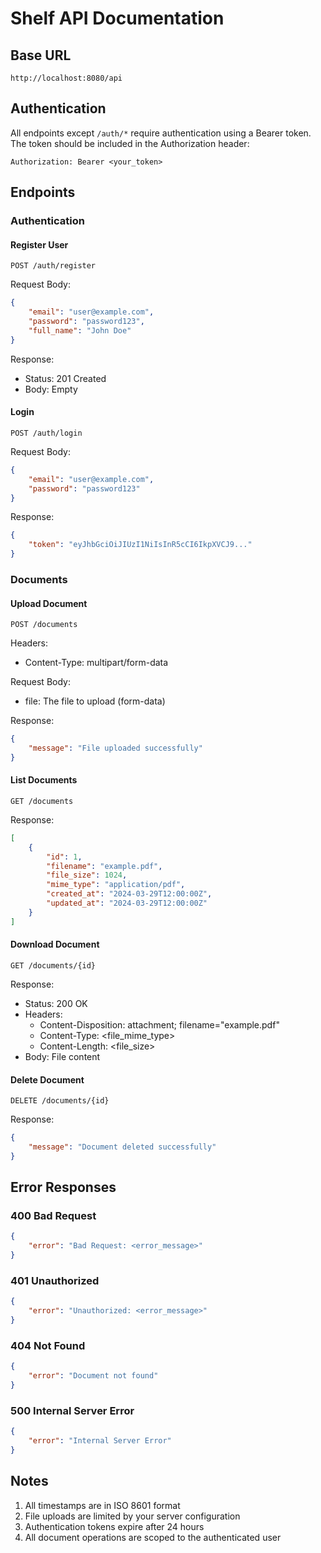# Shelf API Documentation

## Base URL
```
http://localhost:8080/api
```

## Authentication
All endpoints except `/auth/*` require authentication using a Bearer token. The token should be included in the Authorization header:
```
Authorization: Bearer <your_token>
```

## Endpoints

### Authentication

#### Register User
```http
POST /auth/register
```

Request Body:
```json
{
    "email": "user@example.com",
    "password": "password123",
    "full_name": "John Doe"
}
```

Response:
- Status: 201 Created
- Body: Empty

#### Login
```http
POST /auth/login
```

Request Body:
```json
{
    "email": "user@example.com",
    "password": "password123"
}
```

Response:
```json
{
    "token": "eyJhbGciOiJIUzI1NiIsInR5cCI6IkpXVCJ9..."
}
```

### Documents

#### Upload Document
```http
POST /documents
```

Headers:
- Content-Type: multipart/form-data

Request Body:
- file: The file to upload (form-data)

Response:
```json
{
    "message": "File uploaded successfully"
}
```

#### List Documents
```http
GET /documents
```

Response:
```json
[
    {
        "id": 1,
        "filename": "example.pdf",
        "file_size": 1024,
        "mime_type": "application/pdf",
        "created_at": "2024-03-29T12:00:00Z",
        "updated_at": "2024-03-29T12:00:00Z"
    }
]
```

#### Download Document
```http
GET /documents/{id}
```

Response:
- Status: 200 OK
- Headers:
  - Content-Disposition: attachment; filename="example.pdf"
  - Content-Type: <file_mime_type>
  - Content-Length: <file_size>
- Body: File content

#### Delete Document
```http
DELETE /documents/{id}
```

Response:
```json
{
    "message": "Document deleted successfully"
}
```

## Error Responses

### 400 Bad Request
```json
{
    "error": "Bad Request: <error_message>"
}
```

### 401 Unauthorized
```json
{
    "error": "Unauthorized: <error_message>"
}
```

### 404 Not Found
```json
{
    "error": "Document not found"
}
```

### 500 Internal Server Error
```json
{
    "error": "Internal Server Error"
}
```

## Notes
1. All timestamps are in ISO 8601 format
2. File uploads are limited by your server configuration
3. Authentication tokens expire after 24 hours
4. All document operations are scoped to the authenticated user 